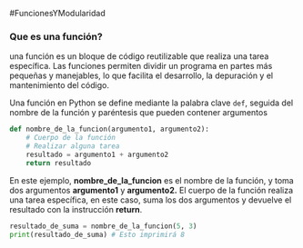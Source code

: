 #FuncionesYModularidad
### Que es una función?

una función es un bloque de código reutilizable que realiza una tarea específica. Las funciones permiten dividir un programa en partes más pequeñas y manejables, lo que facilita el desarrollo, la depuración y el mantenimiento del código.

Una función en Python se define mediante la palabra clave `def`, seguida del nombre de la función y paréntesis que pueden contener argumentos

```python
def nombre_de_la_funcion(argumento1, argumento2):
    # Cuerpo de la función
    # Realizar alguna tarea
    resultado = argumento1 + argumento2
    return resultado
```

En este ejemplo, **nombre_de_la_funcion** es el nombre de la función, y toma dos argumentos **argumento1** y **argumento2.** El cuerpo de la función realiza una tarea específica, en este caso, suma los dos argumentos y devuelve el resultado con la instrucción **return**.

```python
resultado_de_suma = nombre_de_la_funcion(5, 3) 
print(resultado_de_suma) # Esto imprimirá 8
```